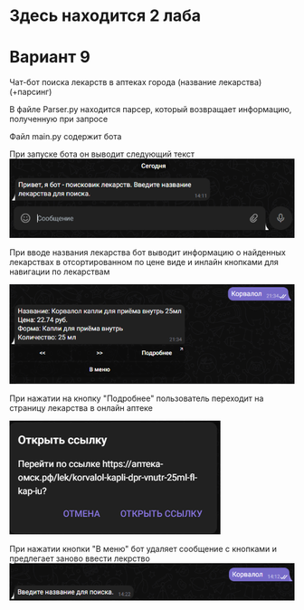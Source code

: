 # Здесь находится 2 лаба
# Вариант 9
Чат-бот поиска лекарств в аптеках города (название лекарства) (+парсинг)

В файле Parser.py находится парсер, который возвращает информацию, полученную при запросе

Файл main.py содержит бота 

При запуске бота он выводит следующий текст
![Screenshot](Screenshots/start.png)

При вводе названия лекарства бот выводит информацию о найденных лекарствах в отсортированном по цене виде и инлайн кнопками для навигации по лекарствам

![Screenshot](Screenshots/find.png)

При нажатии на кнопку "Подробнее" пользователь переходит на страницу лекарства в онлайн аптеке

![Screenshot](Screenshots/ref.png)

При нажатии кнопки "В меню" бот удаляет сообщение с кнопками и предлегает заново ввести лекрство
![Screenshot](Screenshots/to_menu.png)